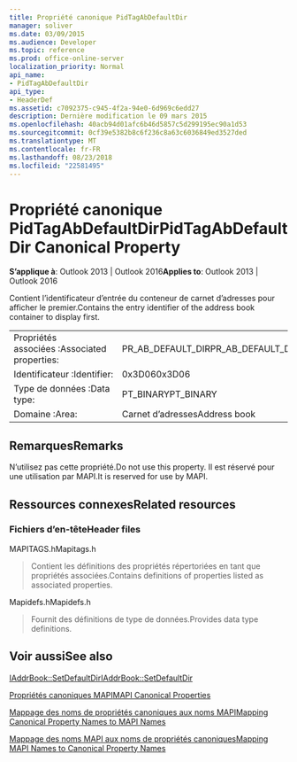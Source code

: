 ```yaml
---
title: Propriété canonique PidTagAbDefaultDir
manager: soliver
ms.date: 03/09/2015
ms.audience: Developer
ms.topic: reference
ms.prod: office-online-server
localization_priority: Normal
api_name:
- PidTagAbDefaultDir
api_type:
- HeaderDef
ms.assetid: c7092375-c945-4f2a-94e0-6d969c6edd27
description: Dernière modification le 09 mars 2015
ms.openlocfilehash: 40acb94d01afc6b46d5857c5d299195ec90a1d53
ms.sourcegitcommit: 0cf39e5382b8c6f236c8a63c6036849ed3527ded
ms.translationtype: MT
ms.contentlocale: fr-FR
ms.lasthandoff: 08/23/2018
ms.locfileid: "22581495"
---
```

# <a name="pidtagabdefaultdir-canonical-property"></a><span data-ttu-id="0dfa9-103">Propriété canonique PidTagAbDefaultDir</span><span class="sxs-lookup"><span data-stu-id="0dfa9-103">PidTagAbDefaultDir Canonical Property</span></span>

  
  
<span data-ttu-id="0dfa9-104">**S’applique à**: Outlook 2013 | Outlook 2016</span><span class="sxs-lookup"><span data-stu-id="0dfa9-104">**Applies to**: Outlook 2013 | Outlook 2016</span></span> 
  
<span data-ttu-id="0dfa9-105">Contient l’identificateur d’entrée du conteneur de carnet d’adresses pour afficher le premier.</span><span class="sxs-lookup"><span data-stu-id="0dfa9-105">Contains the entry identifier of the address book container to display first.</span></span> 
  
|||
|:-----|:-----|
|<span data-ttu-id="0dfa9-106">Propriétés associées :</span><span class="sxs-lookup"><span data-stu-id="0dfa9-106">Associated properties:</span></span>  <br/> |<span data-ttu-id="0dfa9-107">PR_AB_DEFAULT_DIR</span><span class="sxs-lookup"><span data-stu-id="0dfa9-107">PR_AB_DEFAULT_DIR</span></span>  <br/> |
|<span data-ttu-id="0dfa9-108">Identificateur :</span><span class="sxs-lookup"><span data-stu-id="0dfa9-108">Identifier:</span></span>  <br/> |<span data-ttu-id="0dfa9-109">0x3D06</span><span class="sxs-lookup"><span data-stu-id="0dfa9-109">0x3D06</span></span>  <br/> |
|<span data-ttu-id="0dfa9-110">Type de données :</span><span class="sxs-lookup"><span data-stu-id="0dfa9-110">Data type:</span></span>  <br/> |<span data-ttu-id="0dfa9-111">PT_BINARY</span><span class="sxs-lookup"><span data-stu-id="0dfa9-111">PT_BINARY</span></span>  <br/> |
|<span data-ttu-id="0dfa9-112">Domaine :</span><span class="sxs-lookup"><span data-stu-id="0dfa9-112">Area:</span></span>  <br/> |<span data-ttu-id="0dfa9-113">Carnet d’adresses</span><span class="sxs-lookup"><span data-stu-id="0dfa9-113">Address book</span></span>  <br/> |
   
## <a name="remarks"></a><span data-ttu-id="0dfa9-114">Remarques</span><span class="sxs-lookup"><span data-stu-id="0dfa9-114">Remarks</span></span>

<span data-ttu-id="0dfa9-115">N’utilisez pas cette propriété.</span><span class="sxs-lookup"><span data-stu-id="0dfa9-115">Do not use this property.</span></span> <span data-ttu-id="0dfa9-116">Il est réservé pour une utilisation par MAPI.</span><span class="sxs-lookup"><span data-stu-id="0dfa9-116">It is reserved for use by MAPI.</span></span>
  
## <a name="related-resources"></a><span data-ttu-id="0dfa9-117">Ressources connexes</span><span class="sxs-lookup"><span data-stu-id="0dfa9-117">Related resources</span></span>

### <a name="header-files"></a><span data-ttu-id="0dfa9-118">Fichiers d’en-tête</span><span class="sxs-lookup"><span data-stu-id="0dfa9-118">Header files</span></span>

<span data-ttu-id="0dfa9-119">MAPITAGS.h</span><span class="sxs-lookup"><span data-stu-id="0dfa9-119">Mapitags.h</span></span>
  
> <span data-ttu-id="0dfa9-120">Contient les définitions des propriétés répertoriées en tant que propriétés associées.</span><span class="sxs-lookup"><span data-stu-id="0dfa9-120">Contains definitions of properties listed as associated properties.</span></span>
    
<span data-ttu-id="0dfa9-121">Mapidefs.h</span><span class="sxs-lookup"><span data-stu-id="0dfa9-121">Mapidefs.h</span></span>
  
> <span data-ttu-id="0dfa9-122">Fournit des définitions de type de données.</span><span class="sxs-lookup"><span data-stu-id="0dfa9-122">Provides data type definitions.</span></span>
    
## <a name="see-also"></a><span data-ttu-id="0dfa9-123">Voir aussi</span><span class="sxs-lookup"><span data-stu-id="0dfa9-123">See also</span></span>



[<span data-ttu-id="0dfa9-124">IAddrBook::SetDefaultDir</span><span class="sxs-lookup"><span data-stu-id="0dfa9-124">IAddrBook::SetDefaultDir</span></span>](iaddrbook-setdefaultdir.md)


[<span data-ttu-id="0dfa9-125">Propriétés canoniques MAPI</span><span class="sxs-lookup"><span data-stu-id="0dfa9-125">MAPI Canonical Properties</span></span>](mapi-canonical-properties.md)
  
[<span data-ttu-id="0dfa9-126">Mappage des noms de propriétés canoniques aux noms MAPI</span><span class="sxs-lookup"><span data-stu-id="0dfa9-126">Mapping Canonical Property Names to MAPI Names</span></span>](mapping-canonical-property-names-to-mapi-names.md)
  
[<span data-ttu-id="0dfa9-127">Mappage des noms MAPI aux noms de propriétés canoniques</span><span class="sxs-lookup"><span data-stu-id="0dfa9-127">Mapping MAPI Names to Canonical Property Names</span></span>](mapping-mapi-names-to-canonical-property-names.md)

